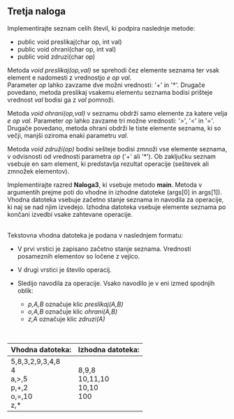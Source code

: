 ## Tretja naloga

Implementirajte seznam celih števil, ki podpira naslednje metode:

- public void preslikaj(char op, int val)
- public void ohrani(char op, int val)
- public void zdruzi(char op)


Metoda *void preslikaj(op,val)* se sprehodi čez elemente seznama ter vsak element e
nadomesti z vrednostjo *e op val*.
<br>Parameter *op* lahko zavzame dve možni vrednosti: '+' in '*'.
Drugače povedano, metoda preslikaj vsakemu elementu seznama bodisi prišteje vrednost *val* bodisi
ga z *val* pomnoži.

Metoda *void ohrani(op,val)* v seznamu obdrži samo elemente za katere velja *e op val*.
Parameter *op* lahko zavzame tri možne vrednosti: '>', '<' in '='. Drugače povedano, metoda
ohrani obdrži le tiste elemente seznama, ki so večji, manjši oziroma enaki parametru *val*.

Metoda *void združi(op)* bodisi sešteje bodisi zmnoži vse elemente seznama, v odvisnosti od
vrednosti parametra *op* ('+' ali '*'). Ob zaključku seznam vsebuje en sam element, ki predstavlja
rezultat operacije (seštevek ali zmnožek elementov).

Implementirajte razred **Naloga3**, ki vsebuje metodo **main**. Metoda v argumentih prejme poti do
vhodne in izhodne datoteke (args[0] in args[1]). Vhodna datoteka vsebuje začetno stanje seznama in
navodila za operacije, ki naj se nad njim izvedejo. Izhodna datoteka vsebuje elemente seznama po
končani izvedbi vsake zahtevane operacije.

<br>
Tekstovna vhodna datoteka je podana v naslednjem formatu:

- V prvi vrstici je zapisano začetno stanje seznama. Vrednosti posameznih elementov so ločene
z vejico.

- V drugi vrstici je število operacij.

- Sledijo navodila za operacije. Vsako navodilo je v eni izmed spodnjih oblik:

    - *p,A,B* označuje klic *preslikaj(A,B)*
    - *o,A,B* označuje klic *ohrani(A,B)*
    - *z,A* označuje klic  *zdruzi(A)*

<br>

| Vhodna datoteka:      | Izhodna datoteka:      |
|------------|-------------|
|5,8,3,2,9,3,4,8<br>4<br>a,>,5<br>p,+,2<br>o,=,10<br>z,*|8,9,8<br>10,11,10<br>10,10<br>100|